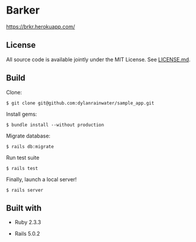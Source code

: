 # Barker

https://brkr.herokuapp.com/

## License

All source code is available jointly under the MIT License. See [LICENSE.md](LICENSE.md).

## Build

Clone:
```
$ git clone git@github.com:dylanrainwater/sample_app.git
```

Install gems:
```
$ bundle install --without production
```

Migrate database:
```
$ rails db:migrate
```

Run test suite
```
$ rails test
```

Finally, launch a local server!
```
$ rails server
```

## Built with

* Ruby 2.3.3

* Rails 5.0.2
